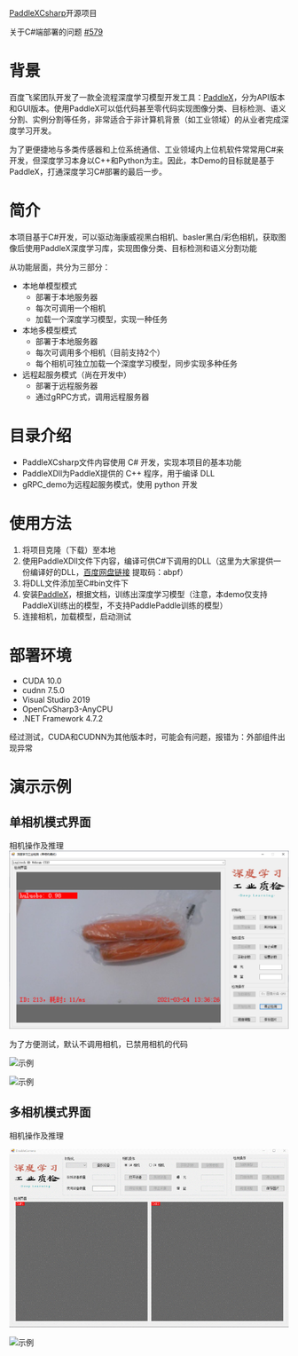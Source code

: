 ﻿[PaddleXCsharp](https://github.com/LiKangyuLKY/PaddleXCsharp)开源项目

关于C#端部署的问题 [#579](https://github.com/PaddlePaddle/PaddleX/issues/579)

# 背景
百度飞桨团队开发了一款全流程深度学习模型开发工具：[PaddleX](https://github.com/PaddlePaddle/PaddleX)，分为API版本和GUI版本。使用PaddleX可以低代码甚至零代码实现图像分类、目标检测、语义分割、实例分割等任务，非常适合于非计算机背景（如工业领域）的从业者完成深度学习开发。

为了更便捷地与多类传感器和上位系统通信、工业领域内上位机软件常常用C#来开发，但深度学习本身以C++和Python为主。因此，本Demo的目标就是基于PaddleX，打通深度学习C#部署的最后一步。

# 简介
本项目基于C#开发，可以驱动海康威视黑白相机、basler黑白/彩色相机，获取图像后使用PaddleX深度学习库，实现图像分类、目标检测和语义分割功能

从功能层面，共分为三部分：

* 本地单模型模式
  * 部署于本地服务器
  * 每次可调用一个相机
  * 加载一个深度学习模型，实现一种任务
* 本地多模型模式
  * 部署于本地服务器
  * 每次可调用多个相机（目前支持2个）
  * 每个相机可独立加载一个深度学习模型，同步实现多种任务
* 远程起服务模式（尚在开发中）
  * 部署于远程服务器
  * 通过gRPC方式，调用远程服务器

# 目录介绍

* PaddleXCsharp文件内容使用 C# 开发，实现本项目的基本功能
* PaddleXDll为PaddleX提供的 C++ 程序，用于编译 DLL
* gRPC_demo为远程起服务模式，使用 python 开发

# 使用方法

1. 将项目克隆（下载）至本地
2. 使用PaddleXDll文件下内容，编译可供C#下调用的DLL（这里为大家提供一份编译好的DLL，[百度网盘链接](链接：https://pan.baidu.com/s/1N_2KXgmFeu4TybVhLKK65Q)
提取码：abpf）
3. 将DLL文件添加至C#bin文件下
4. 安装[PaddleX](https://github.com/PaddlePaddle/PaddleX)，根据文档，训练出深度学习模型（注意，本demo仅支持PaddleX训练出的模型，不支持PaddlePaddle训练的模型）
5. 连接相机，加载模型，启动测试

# 部署环境
* CUDA 10.0
* cudnn 7.5.0
* Visual Studio 2019
* OpenCvSharp3-AnyCPU
* .NET Framework 4.7.2

经过测试，CUDA和CUDNN为其他版本时，可能会有问题，报错为：外部组件出现异常

# 演示示例 

## 单相机模式界面
相机操作及推理
![示例](./images/20210324133643.png)

为了方便测试，默认不调用相机，已禁用相机的代码

![示例](./images/%E5%8D%95%E7%9B%B8%E6%9C%BA-%E7%9B%B8%E6%9C%BA%E6%93%8D%E4%BD%9C.gif)

![示例](./images/%E5%8D%95%E7%9B%B8%E6%9C%BA-%E6%8E%A8%E7%90%86.gif)

## 多相机模式界面
相机操作及推理

![示例](./images/%E5%A4%9A%E7%9B%B8%E6%9C%BA-%E7%9B%B8%E6%9C%BA%E6%93%8D%E4%BD%9C.gif)

![示例](./images/%E5%A4%9A%E7%9B%B8%E6%9C%BA-%E6%8E%A8%E7%90%86.gif)
